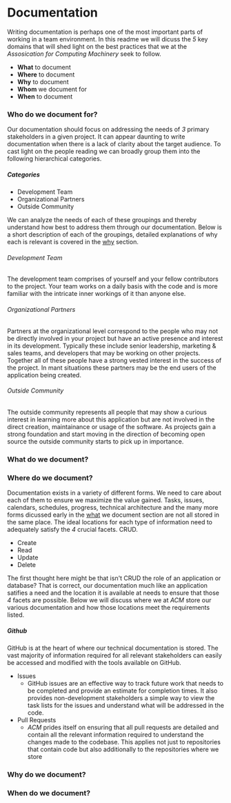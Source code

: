 # Documentation
Writing documentation is perhaps one of the most important parts of working in a team environment. In this readme we will dicuss the _5_ key domains that will shed light on the best practices that we at the _Assosication for Computing Machinery_ seek to follow. 

 - __What__ to document
 - __Where__ to document
 - __Why__ to document
 - __Whom__ we document for
 - __When__ to document

### Who do we document for?

Our documentation should focus on addressing the needs of _3_ primary stakeholders in a given project. It can appear daunting to write documentation when there is a lack of clarity about the target audience. To cast light on the people reading we can broadly group them into the following hierarchical categories.

##### Categories
 - Development Team
 - Organizational Partners
 - Outside Community

We can analyze the needs of each of these groupings and thereby understand how best to address them through our documentation. Below is a short description of each of the groupings, detailed explanations of why each is relevant is covered in the [why](./documentation.md) section.

###### Development Team
The development team comprises of yourself and your fellow contributors to the project. Your team works on a daily basis with the code and is more familiar with the intricate inner workings of it than anyone else. 

###### Organizational Partners
Partners at the organizational level correspond to the people who may not be directly involved in your project but have an active presence and interest in its development. Typically these include senior leadership, marketing & sales teams, and developers that may be working on other projects. Together all of these people have a strong vested interest in the success of the project. In mant situations these partners may be the end users of the application being created.

###### Outside Community
The outside community represents all people that may show a curious interest in learning more about this application but are not involved in the direct creation, maintainance or usage of the software. As projects gain a strong foundation and start moving in the direction of becoming open source the outside community starts to pick up in importance. 

### What do we document?


### Where do we document?

Documentation exists in a variety of different forms. We need to care about each of them to ensure we maximize the value gained. Tasks, issues, calendars, schedules, progress, technical architecture and the many more forms dicussed early in the [what]() we document section are not all stored in the same place. The ideal locations for each type of information need to adequately satisfy the _4_ crucial facets. CRUD.
 - Create
 - Read
 - Update
 - Delete

The first thought here might be that isn't CRUD the role of an application or database? That is correct, our documentation much like an application satifies a need and the location it is available at needs to ensure that those _4_ facets are possible. Below we will discuss where we at _ACM_ store our various documentation and how those locations meet the requirements listed. 

##### Github
GitHub is at the heart of where our technical documentation is stored. The vast majority of information required for all relevant stakeholders can easily be accessed and modified with the tools available on GitHub. 

 - Issues
   - GitHub issues are an effective way to track future work that needs to be completed and provide an estimate for completion times. It also provides non-development stakeholders a simple way to view the task lists for the issues and understand what will be addressed in the code. 
 - Pull Requests
   - _ACM_ prides itself on ensuring that all pull requests are detailed and contain all the relevant information required to understand the changes made to the codebase. This applies not just to repositories that contain code but also additionally to the repositories where we store

### Why do we document?

### When do we document?